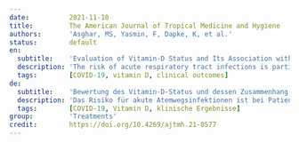 ```yaml
---
date:          2021-11-10
title:         The American Journal of Tropical Medicine and Hygiene
authors:       'Asghar, MS, Yasmin, F, Dapke, K, et al.'
status:        default
en:
  subtitle:    'Evaluation of Vitamin-D Status and Its Association with Clinical Outcomes Among COVID-19 Patients in Pakistan'
  description: 'The risk of acute respiratory tract infections is particularly pronounced in patients deficient in 25-hydroxyvitamin D (25(OH)D). With respect to COVID-19, there are conflicting evidence on the association of 25(OH)D levels with disease severity. We undertook this study to evaluate the 25(OH)D status in COVID-19 patients admitted in Karachi, Pakistan, and associated vitamin D deficiency with primary outcomes of mortality, length of stay, intubation, and frequency of COVID-19 symptoms. A total of 91 patients were evaluated for 25(OH)D status during their COVID-19 disease course. 25-hydroxyvitamin D levels were classified as deficient (< 10 ng/mL), insufficient (10–30 ng/mL), or sufficient (> 30 ng/mL). The study population comprised 68.1% males (N = 62). The mean age was 52.6 ± 15.7 years. Vitamin D deficiency was significantly associated with intensive care unit (ICU) admission (RR: 3.20), invasive ventilation (RR: 2.78), persistent pulmonary infiltrates (RR: 7.58), and death (RR: 2.98) on univariate Cox regression. On multivariate Cox regression, only death (RR: 2.13) and persistent pulmonary infiltrates (RR: 6.78) remained significant after adjustment for confounding factors. On Kaplan Meier curves, vitamin D deficient patients had persistent pulmonary infiltrates and a greater probability of requiring mechanical ventilation than patients with 25(OH)D ≥ 10 ng/mL. Mechanical ventilation had to be initiated early in the deficient group during the 30-day hospital stay. Patients with 25(OH)D ≥ 10 ng/mL also demonstrated a higher probability of survival than those with 25(OH)D concentrations < 10 ng/mL. 25-hydroxyvitamin D deficient population had longer hospital stays and worse outcomes.'
  tags:        [COVID-19, vitamin D, clinical outcomes]
de:
  subtitle:    'Bewertung des Vitamin-D-Status und dessen Zusammenhang mit den klinischen Ergebnissen bei COVID-19-Patienten in Pakistan'
  description: 'Das Risiko für akute Atemwegsinfektionen ist bei Patienten mit einem Mangel an 25-Hydroxyvitamin D (25(OH)D) besonders ausgeprägt. In Bezug auf COVID-19 gibt es widersprüchliche Erkenntnisse über den Zusammenhang zwischen dem 25(OH)D-Spiegel und der Schwere der Erkrankung. In dieser Studie untersuchten wir den 25(OH)D-Status von COVID-19-Patienten, die in Karachi, Pakistan, eingeliefert wurden, und brachten den Vitamin-D-Mangel mit den primären Endpunkten Sterblichkeit, Aufenthaltsdauer, Intubation und Häufigkeit der COVID-19-Symptome in Verbindung. Bei insgesamt 91 Patienten wurde der 25(OH)D-Status während ihres COVID-19-Krankheitsverlaufs untersucht. Die 25-Hydroxyvitamin-D-Spiegel wurden als mangelhaft (< 10 ng/ml), unzureichend (10-30 ng/ml) oder ausreichend (> 30 ng/ml) eingestuft. Die Studienpopulation umfasste 68,1 % Männer (N = 62). Das Durchschnittsalter betrug 52,6 ± 15,7 Jahre. Die univariate Cox-Regression ergab einen signifikanten Zusammenhang zwischen Vitamin-D-Mangel und der Aufnahme auf die Intensivstation (RR: 3,20), invasiver Beatmung (RR: 2,78), persistierenden Lungeninfiltraten (RR: 7,58) und Tod (RR: 2,98). Bei der multivariaten Cox-Regression blieben nur Tod (RR: 2,13) und persistierende Lungeninfiltrate (RR: 6,78) nach Bereinigung um Störfaktoren signifikant. Die Kaplan-Meier-Kurven zeigen, dass Patienten mit Vitamin-D-Mangel persistierende Lungeninfiltrate und eine höhere Wahrscheinlichkeit hatten, mechanisch beatmet werden zu müssen, als Patienten mit 25(OH)D ≥ 10 ng/ml. In der Gruppe mit Vitamin-D-Mangel musste während des 30-tägigen Krankenhausaufenthalts frühzeitig eine mechanische Beatmung eingeleitet werden. Patienten mit 25(OH)D ≥ 10 ng/ml wiesen auch eine höhere Überlebenswahrscheinlichkeit auf als solche mit 25(OH)D-Konzentrationen < 10 ng/ml. Patienten mit einem 25-Hydroxyvitamin-D-Mangel hatten längere Krankenhausaufenthalte und schlechtere Ergebnisse.' 
  tags:        [COVID-19, Vitamin D, klinische Ergebnisse]
group:         'Treatments'
credit:        https://doi.org/10.4269/ajtmh.21-0577
---
```

